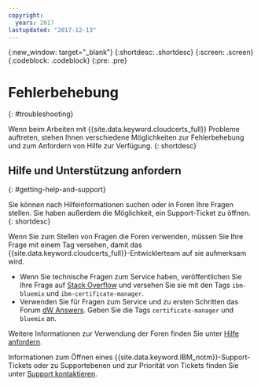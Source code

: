 ```yaml
---
copyright:
  years: 2017
lastupdated: "2017-12-13"
---
```

{:new_window: target="_blank"}
{:shortdesc: .shortdesc}
{:screen: .screen}
{:codeblock: .codeblock}
{:pre: .pre}

# Fehlerbehebung
{: #troubleshooting}

Wenn beim Arbeiten mit {{site.data.keyword.cloudcerts_full}} Probleme auftreten, stehen Ihnen verschiedene Möglichkeiten zur Fehlerbehebung und zum Anfordern von Hilfe zur Verfügung.
{: shortdesc}


## Hilfe und Unterstützung anfordern
{: #getting-help-and-support}

Sie können nach Hilfeinformationen suchen oder in Foren Ihre Fragen stellen. Sie haben außerdem die Möglichkeit, ein Support-Ticket zu öffnen.
{: shortdesc}

Wenn Sie zum Stellen von Fragen die Foren verwenden, müssen Sie Ihre Frage mit einem Tag versehen, damit das {{site.data.keyword.cloudcerts_full}}-Entwicklerteam auf sie aufmerksam wird.

-   Wenn Sie technische Fragen zum Service haben, veröffentlichen Sie Ihre Frage auf [Stack Overflow](http://stackoverflow.com/search?q=certificate-manager+ibm-bluemix) und versehen Sie sie mit den Tags `ibm-bluemix` und `ibm-certificate-manager`.  
-   Verwenden Sie für Fragen zum Service und zu ersten Schritten das Forum [dW Answers](https://developer.ibm.com/answers/search.html?f=&type=question&redirect=search%2Fsearch&sort=relevance&q=certificate-manager%20%2B[bluemix]). Geben Sie die Tags `certificate-manager` und `bluemix` an.

Weitere Informationen zur Verwendung der Foren finden Sie unter [Hilfe anfordern](https://console.bluemix.net/docs/support/index.html#getting-help).

Informationen zum Öffnen eines {{site.data.keyword.IBM_notm}}-Support-Tickets oder zu Supportebenen und zur Priorität von Tickets finden Sie unter [Support kontaktieren](https://console.bluemix.net/docs/support/index.html#contacting-support).
